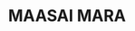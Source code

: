 ---
title:  "MAASAI MARA"
category: outdoor
blog-image: ../assets/images/outdoor/maasai-mara-zebra.jpeg
intro: Wildebeests aside, Maasai Mara is home to thousands of different animal species. The big five, namely elephants, rhinos, lions and buffaloes can be found there. And that’s not all; the small five, which include Elephant Shrew, Buffalo Weaver and Leopard Tortoise among others,
---